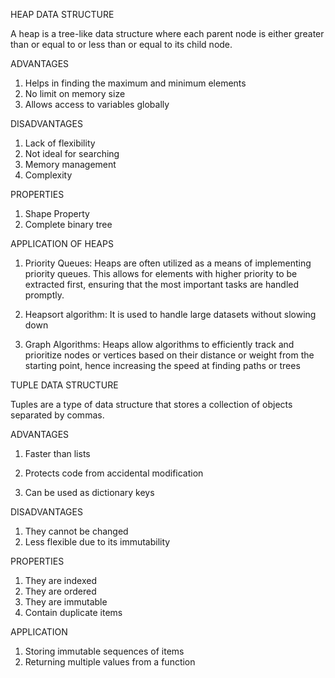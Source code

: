 HEAP DATA STRUCTURE

A heap is a tree-like data structure where each parent node is either greater than or equal to or less than or equal to its child node.

ADVANTAGES

1. Helps in finding the maximum and minimum elements
2. No limit on memory size
3. Allows access to variables globally

DISADVANTAGES

1. Lack of flexibility
2. Not ideal for searching
3. Memory management
4. Complexity
  
PROPERTIES

1. Shape Property
2. Complete binary tree

APPLICATION OF HEAPS

1. Priority Queues: Heaps are often utilized as a means of implementing priority queues. This allows for elements with higher priority to be extracted first, ensuring that the most important tasks are handled promptly.

2. Heapsort algorithm: It is used to handle large datasets without slowing down

3. Graph Algorithms: Heaps allow algorithms to efficiently track and prioritize nodes or vertices based on their distance or weight from the starting point, hence increasing the speed at finding paths or trees


TUPLE DATA STRUCTURE

Tuples are a type of data structure that stores a collection of objects separated by commas.

ADVANTAGES

1. Faster than lists

2. Protects code from accidental modification

3. Can be used as dictionary keys

DISADVANTAGES
1. They cannot be changed
2. Less flexible due to its immutability

PROPERTIES
1. They are indexed
2. They are ordered
3. They are immutable
4. Contain duplicate items

APPLICATION
1. Storing immutable sequences of items
2. Returning multiple values from a function

